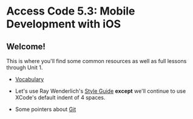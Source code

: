 # Access Code 5.3: Mobile Development with iOS

## Welcome!

This is where you'll find some common resources as well as full lessons through Unit 1.

- [Vocabulary](resources/vocabulary.md)

- Let's use Ray Wenderlich's [Style Guide](https://github.com/raywenderlich/swift-style-guide)
	**except** we'll continue to use XCode's default indent of 4 spaces.

- Some pointers about [Git](resources/git.md)
